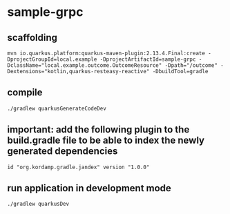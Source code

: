 # sample-grpc 

## scaffolding

```shell
mvn io.quarkus.platform:quarkus-maven-plugin:2.13.4.Final:create -DprojectGroupId=local.example -DprojectArtifactId=sample-grpc -DclassName="local.example.outcome.OutcomeResource" -Dpath="/outcome" -Dextensions="kotlin,quarkus-resteasy-reactive" -DbuildTool=gradle
```

## compile

```shell
./gradlew quarkusGenerateCodeDev
```

## important: add the following plugin to the build.gradle file to be able to index the newly generated dependencies

```text
id "org.kordamp.gradle.jandex" version "1.0.0"
```

## run application in development mode

```shell
./gradlew quarkusDev
```
